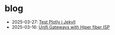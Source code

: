 # blog

- 2025-03-27: [Test Plotly i Jekyll](_posts/2025-03-27-test-plotly.md)
- 2025-03-16: [Unifi Gateways with Hiper fiber ISP](_posts/2025-03-16-dk-unifi-hiper.md)

